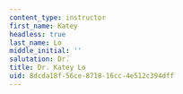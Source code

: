 ```yaml
---
content_type: instructor
first_name: Katey
headless: true
last_name: Lo
middle_initial: ''
salutation: Dr.
title: Dr. Katey Lo
uid: 8dcda18f-56ce-8718-16cc-4e512c394dff
---
```

